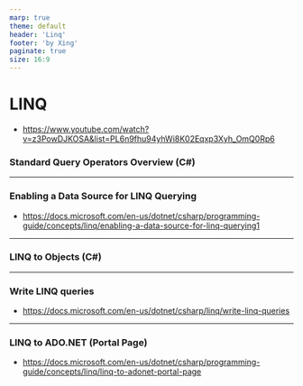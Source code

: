 ```yaml
---
marp: true
theme: default
header: 'Linq'
footer: 'by Xing'
paginate: true
size: 16:9
---
```


<!--
_backgroundColor: white
_color: black
-->

# LINQ

- https://www.youtube.com/watch?v=z3PowDJKOSA&list=PL6n9fhu94yhWi8K02Eqxp3Xyh_OmQ0Rp6

### Standard Query Operators Overview (C#)

---

### Enabling a Data Source for LINQ Querying

- https://docs.microsoft.com/en-us/dotnet/csharp/programming-guide/concepts/linq/enabling-a-data-source-for-linq-querying1

---

### LINQ to Objects (C#)

---

### Write LINQ queries

- https://docs.microsoft.com/en-us/dotnet/csharp/linq/write-linq-queries

---

### LINQ to ADO.NET (Portal Page)

- https://docs.microsoft.com/en-us/dotnet/csharp/programming-guide/concepts/linq/linq-to-adonet-portal-page

